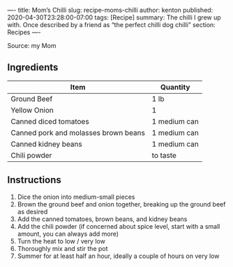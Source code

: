 —-
title: Mom’s Chilli
slug: recipe-moms-chilli
author: kenton
published: 2020-04-30T23:28:00-07:00
tags: [Recipe]
summary: The chilli I grew up with. Once described by a friend as “the perfect chilli dog chilli”
section: Recipes
—-

Source: my Mom

## Ingredients

| Item | Quantity |
|-|-|
| Ground Beef | 1 lb |
| Yellow Onion | 1 |
| Canned diced tomatoes | 1 medium can |
| Canned pork and molasses brown beans | 1 medium can |
| Canned kidney beans | 1 medium can |
| Chili powder | to taste |

## Instructions

1. Dice the onion into medium-small pieces
2. Brown the ground beef and onion together, breaking up the ground beef as desired
3. Add the canned tomatoes, brown beans, and kidney beans
4. Add the chili powder (if concerned about spice level, start with a small amount, you can always add more)
5. Turn the heat to low / very low
6. Thoroughly mix and stir the pot
7. Summer for at least half an hour, ideally a couple of hours on very low
